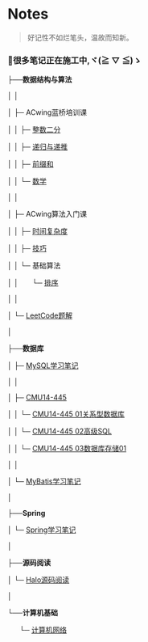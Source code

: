 # Notes

>  好记性不如烂笔头，温故而知新。

### **👷很多笔记正在施工中,ヾ(≧ ▽ ≦)ゝ**

├──**数据结构与算法**

│ │

│ ├─ ACwing蓝桥培训课

│ │ ├─ [整数二分](algorithm/lanqiao/01.md)

│ │ ├─ [递归与递推](algorithm/lanqiao/02.md)

│ │ ├─ [前缀和](algorithm/lanqiao/03.md)

│ │ └─ [数学](algorithm/lanqiao/04.md)

│ │

│ ├─ ACwing算法入门课

│ │ ├─ [时间复杂度](algorithm/base/01.md)

│ │ ├─ [技巧](algorithm/base/02.md)

│ │ └─ 基础算法

│ │  &#160; &#160; &#160;&#160;└─ [排序](algorithm/base/03.md)

│ │

│ └─ [LeetCode题解](algorithm/leetcode.md)

│

├──**数据库**

│ ├─ [MySQL学习笔记](sql/mysql01.md)

│ │

│ ├─ [CMU14-445](sql/15445.md)

│ │ └─ [CMU14-445 01关系型数据库](sql/15445/01.md)

│ │ └─ [CMU14-445 02高级SQL](sql/15445/02.md)

│ │ └─ [CMU14-445 03数据库存储01](sql/15445/03.md)

│ │

│ └─ [MyBatis学习笔记](sql/mybatis01)

│

├──**Spring**

│ └─ [Spring学习笔记](spring/spring01)

│

├──**源码阅读**

│ └─ [Halo源码阅读](code/halo01)

│

└──**计算机基础**

 &#160; &#160; &#160;&#160;└─ [计算机网络](base/net01)

